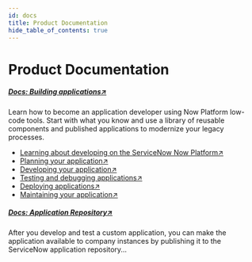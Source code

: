```yaml
---
id: docs
title: Product Documentation
hide_table_of_contents: true
---
```


# Product Documentation

##### [Docs: Building applications↗](https://docs.servicenow.com/csh?topicname=build-applications.html&version=latest)

Learn how to become an application developer using Now Platform low-code tools. Start with what you know and use a library of reusable components and published applications to modernize your legacy processes.

  - [Learning about developing on the ServiceNow Now Platform↗](https://docs.servicenow.com/bundle/vancouver-application-development/page/build/custom-application/concept/getting-started-with-building-applications.html)
  - [Planning your application↗](https://docs.servicenow.com/bundle/vancouver-application-development/page/build/custom-application/concept/planning-applications.html)
  - [Developing your application↗](https://docs.servicenow.com/bundle/vancouver-application-development/page/build/custom-application/concept/developing-applications.html)
  - [Testing and debugging applications↗](https://docs.servicenow.com/bundle/vancouver-application-development/page/build/custom-application/concept/testing-and-debugging-applications.html)
  - [Deploying applications↗](https://docs.servicenow.com/bundle/vancouver-application-development/page/build/custom-application/concept/deploying-applications.html)
  - [Maintaining your application↗](https://docs.servicenow.com/bundle/vancouver-application-development/page/build/custom-application/concept/maintaining-applications.html)


##### [Docs: Application Repository↗](https://docs.servicenow.com/csh?topicname=app-repo.html&version=latest)
After you develop and test a custom application, you can make the application available to company instances by publishing it to the ServiceNow application repository...
